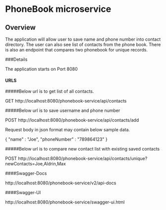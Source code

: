 # PhoneBook microservice

## Overview

The application will allow user to save name and phone number into contact directory.
The user can also see list of contacts from the phone book. There is also an endpoint that compares two phonebook for unique records. 
    
###Details

The application starts on Port 8080  

#### URLS 

#####Below url is to get list of all contacts.

GET http://localhost:8080/phonebook-service/api/contacts

#####Below url is to save username and phone number

POST http://localhost:8080/phonebook-service/api/contacts/add

Request body in json format may contain below sample data.

{
    "name" : "Joe",
    "phoneNumber" : "789864123"
}

#####Below url is to compare new contact list with existing saved contacts

POST http://localhost:8080/phonebook-service/api/contacts/unique?newContacts=Joe,Aldrin,Max

####Swagger-Docs

http://localhost:8080/phonebook-service/v2/api-docs

####Swagger-UI

http://localhost:8080/phonebook-service/swagger-ui.html

   
    